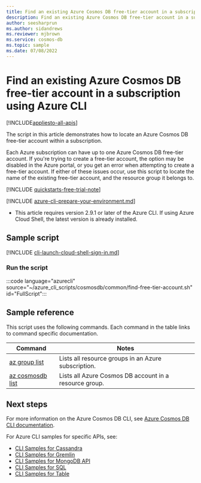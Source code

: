 ```yaml
---
title: Find an existing Azure Cosmos DB free-tier account in a subscription
description: Find an existing Azure Cosmos DB free-tier account in a subscription
author: seesharprun
ms.author: sidandrews
ms.reviewer: mjbrown
ms.service: cosmos-db
ms.topic: sample
ms.date: 07/08/2022
---
```


# Find an existing Azure Cosmos DB free-tier account in a subscription using Azure CLI

[!INCLUDE[appliesto-all-apis](../../../includes/appliesto-all-apis.md)]

The script in this article demonstrates how to locate an Azure Cosmos DB free-tier account within a subscription.

Each Azure subscription can have up to one Azure Cosmos DB free-tier account. If you're trying to create a free-tier account, the option may be disabled in the Azure portal, or you get an error when attempting to create a free-tier account. If either of these issues occur, use this script to locate the name of the existing free-tier account, and the resource group it belongs to.

[!INCLUDE [quickstarts-free-trial-note](../../../../../includes/quickstarts-free-trial-note.md)]

[!INCLUDE [azure-cli-prepare-your-environment.md](../../../../../includes/azure-cli-prepare-your-environment.md)]

- This article requires version 2.9.1 or later of the Azure CLI. If using Azure Cloud Shell, the latest version is already installed.

## Sample script

[!INCLUDE [cli-launch-cloud-shell-sign-in.md](../../../../../includes/cli-launch-cloud-shell-sign-in.md)]

### Run the script

:::code language="azurecli" source="~/azure_cli_scripts/cosmosdb/common/find-free-tier-account.sh" id="FullScript":::

## Sample reference

This script uses the following commands. Each command in the table links to command specific documentation.

| Command | Notes |
|---|---|
| [az group list](/cli/azure/group#az-group-list) | Lists all resource groups in an Azure subscription. |
| [az cosmosdb list](/cli/azure/cosmosdb#az-cosmosdb-list) | Lists all Azure Cosmos DB account in a resource group. |

## Next steps

For more information on the Azure Cosmos DB CLI, see [Azure Cosmos DB CLI documentation](/cli/azure/cosmosdb).

For Azure CLI samples for specific APIs, see:

- [CLI Samples for Cassandra](../../../cassandra/cli-samples.md)
- [CLI Samples for Gremlin](../../../graph/cli-samples.md)
- [CLI Samples for MongoDB API](../../../mongodb/cli-samples.md)
- [CLI Samples for SQL](../../../sql/cli-samples.md)
- [CLI Samples for Table](../../../table/cli-samples.md)
